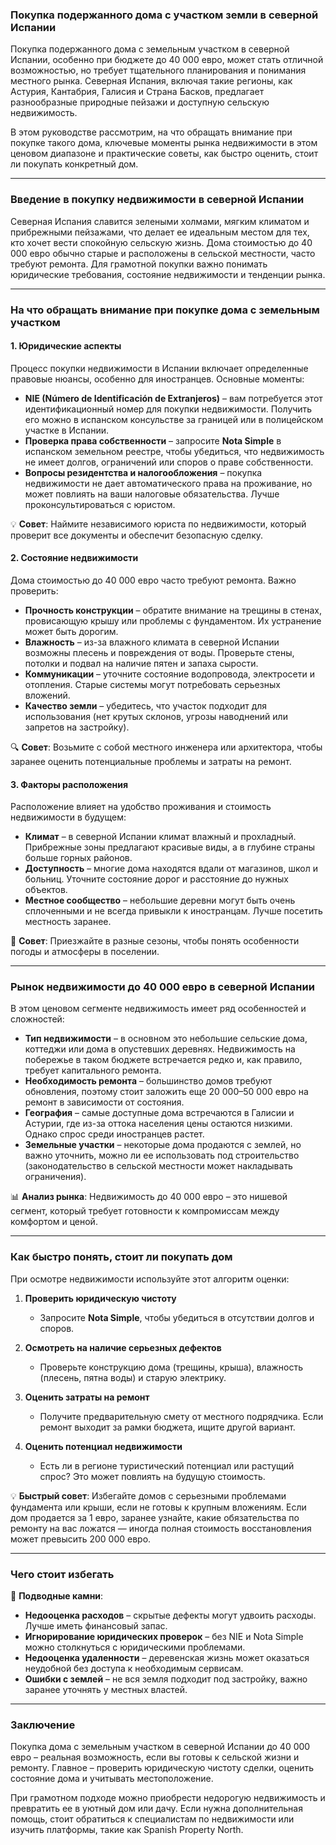 ### **Покупка подержанного дома с участком земли в северной Испании**  

Покупка подержанного дома с земельным участком в северной Испании, особенно при бюджете до 40 000 евро, может стать отличной возможностью, но требует тщательного планирования и понимания местного рынка. Северная Испания, включая такие регионы, как Астурия, Кантабрия, Галисия и Страна Басков, предлагает разнообразные природные пейзажи и доступную сельскую недвижимость.  

В этом руководстве рассмотрим, на что обращать внимание при покупке такого дома, ключевые моменты рынка недвижимости в этом ценовом диапазоне и практические советы, как быстро оценить, стоит ли покупать конкретный дом.  

---

### **Введение в покупку недвижимости в северной Испании**  

Северная Испания славится зелеными холмами, мягким климатом и прибрежными пейзажами, что делает ее идеальным местом для тех, кто хочет вести спокойную сельскую жизнь. Дома стоимостью до 40 000 евро обычно старые и расположены в сельской местности, часто требуют ремонта. Для грамотной покупки важно понимать юридические требования, состояние недвижимости и тенденции рынка.  

---

### **На что обращать внимание при покупке дома с земельным участком**  

#### **1. Юридические аспекты**  

Процесс покупки недвижимости в Испании включает определенные правовые нюансы, особенно для иностранцев. Основные моменты:  

- **NIE (Número de Identificación de Extranjeros)** – вам потребуется этот идентификационный номер для покупки недвижимости. Получить его можно в испанском консульстве за границей или в полицейском участке в Испании.  
- **Проверка права собственности** – запросите **Nota Simple** в испанском земельном реестре, чтобы убедиться, что недвижимость не имеет долгов, ограничений или споров о праве собственности.  
- **Вопросы резидентства и налогообложения** – покупка недвижимости не дает автоматического права на проживание, но может повлиять на ваши налоговые обязательства. Лучше проконсультироваться с юристом.  

💡 **Совет**: Наймите независимого юриста по недвижимости, который проверит все документы и обеспечит безопасную сделку.  

#### **2. Состояние недвижимости**  

Дома стоимостью до 40 000 евро часто требуют ремонта. Важно проверить:  

- **Прочность конструкции** – обратите внимание на трещины в стенах, провисающую крышу или проблемы с фундаментом. Их устранение может быть дорогим.  
- **Влажность** – из-за влажного климата в северной Испании возможны плесень и повреждения от воды. Проверьте стены, потолки и подвал на наличие пятен и запаха сырости.  
- **Коммуникации** – уточните состояние водопровода, электросети и отопления. Старые системы могут потребовать серьезных вложений.  
- **Качество земли** – убедитесь, что участок подходит для использования (нет крутых склонов, угрозы наводнений или запретов на застройку).  

🔍 **Совет**: Возьмите с собой местного инженера или архитектора, чтобы заранее оценить потенциальные проблемы и затраты на ремонт.  

#### **3. Факторы расположения**  

Расположение влияет на удобство проживания и стоимость недвижимости в будущем:  

- **Климат** – в северной Испании климат влажный и прохладный. Прибрежные зоны предлагают красивые виды, а в глубине страны больше горных районов.  
- **Доступность** – многие дома находятся вдали от магазинов, школ и больниц. Уточните состояние дорог и расстояние до нужных объектов.  
- **Местное сообщество** – небольшие деревни могут быть очень сплоченными и не всегда привыкли к иностранцам. Лучше посетить местность заранее.  

📝 **Совет**: Приезжайте в разные сезоны, чтобы понять особенности погоды и атмосферы в поселении.  

---

### **Рынок недвижимости до 40 000 евро в северной Испании**  

В этом ценовом сегменте недвижимость имеет ряд особенностей и сложностей:  

- **Тип недвижимости** – в основном это небольшие сельские дома, коттеджи или дома в опустевших деревнях. Недвижимость на побережье в таком бюджете встречается редко и, как правило, требует капитального ремонта.  
- **Необходимость ремонта** – большинство домов требуют обновления, поэтому стоит заложить еще 20 000–50 000 евро на ремонт в зависимости от состояния.  
- **География** – самые доступные дома встречаются в Галисии и Астурии, где из-за оттока населения цены остаются низкими. Однако спрос среди иностранцев растет.  
- **Земельные участки** – некоторые дома продаются с землей, но важно уточнить, можно ли ее использовать под строительство (законодательство в сельской местности может накладывать ограничения).  

📊 **Анализ рынка**: Недвижимость до 40 000 евро – это нишевой сегмент, который требует готовности к компромиссам между комфортом и ценой.  

---

### **Как быстро понять, стоит ли покупать дом**  

При осмотре недвижимости используйте этот алгоритм оценки:  

1. **Проверить юридическую чистоту**  
   - Запросите **Nota Simple**, чтобы убедиться в отсутствии долгов и споров.  

2. **Осмотреть на наличие серьезных дефектов**  
   - Проверьте конструкцию дома (трещины, крыша), влажность (плесень, пятна воды) и старую электрику.  

3. **Оценить затраты на ремонт**  
   - Получите предварительную смету от местного подрядчика. Если ремонт выходит за рамки бюджета, ищите другой вариант.  

4. **Оценить потенциал недвижимости**  
   - Есть ли в регионе туристический потенциал или растущий спрос? Это может повлиять на будущую стоимость.  

💡 **Быстрый совет**: Избегайте домов с серьезными проблемами фундамента или крыши, если не готовы к крупным вложениям. Если дом продается за 1 евро, заранее узнайте, какие обязательства по ремонту на вас ложатся — иногда полная стоимость восстановления может превысить 200 000 евро.  

---

### **Чего стоит избегать**  

🚫 **Подводные камни**:  

- **Недооценка расходов** – скрытые дефекты могут удвоить расходы. Лучше иметь финансовый запас.  
- **Игнорирование юридических проверок** – без NIE и Nota Simple можно столкнуться с юридическими проблемами.  
- **Недооценка удаленности** – деревенская жизнь может оказаться неудобной без доступа к необходимым сервисам.  
- **Ошибки с землей** – не вся земля подходит под застройку, важно заранее уточнять у местных властей.  

---

### **Заключение**  

Покупка дома с земельным участком в северной Испании до 40 000 евро – реальная возможность, если вы готовы к сельской жизни и ремонту. Главное – проверить юридическую чистоту сделки, оценить состояние дома и учитывать местоположение.  

При грамотном подходе можно приобрести недорогую недвижимость и превратить ее в уютный дом или дачу. Если нужна дополнительная помощь, стоит обратиться к специалистам по недвижимости или изучить платформы, такие как Spanish Property North.
